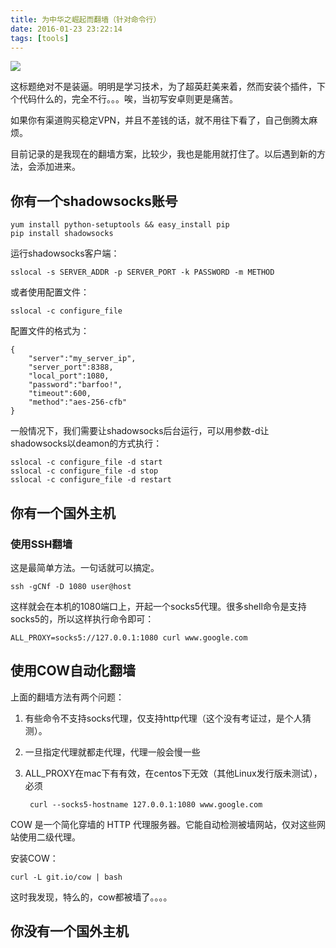 ```yaml
---
title: 为中华之崛起而翻墙（针对命令行）
date: 2016-01-23 23:22:14
tags: [tools]
---
```


![](/img/gwf-wall.jpg)

这标题绝对不是装逼。明明是学习技术，为了超英赶美来着，然而安装个插件，下个代码什么的，完全不行。。。唉，当初写安卓则更是痛苦。

如果你有渠道购买稳定VPN，并且不差钱的话，就不用往下看了，自己倒腾太麻烦。

目前记录的是我现在的翻墙方案，比较少，我也是能用就打住了。以后遇到新的方法，会添加进来。

## 你有一个shadowsocks账号

    yum install python-setuptools && easy_install pip
    pip install shadowsocks

运行shadowsocks客户端：

    sslocal -s SERVER_ADDR -p SERVER_PORT -k PASSWORD -m METHOD

或者使用配置文件：

    sslocal -c configure_file

配置文件的格式为：

```
{
    "server":"my_server_ip",
    "server_port":8388,
    "local_port":1080,
    "password":"barfoo!",
    "timeout":600,
    "method":"aes-256-cfb"
}
```

一般情况下，我们需要让shadowsocks后台运行，可以用参数-d让shadowsocks以deamon的方式执行：

    sslocal -c configure_file -d start
    sslocal -c configure_file -d stop
    sslocal -c configure_file -d restart

[shadowsocks_github]: https://github.com/shadowsocks/shadowsocks/tree/master

## 你有一个国外主机
### 使用SSH翻墙
这是最简单方法。一句话就可以搞定。

    ssh -gCNf -D 1080 user@host

这样就会在本机的1080端口上，开起一个socks5代理。很多shell命令是支持socks5的，所以这样执行命令即可：

    ALL_PROXY=socks5://127.0.0.1:1080 curl www.google.com

## 使用COW自动化翻墙
上面的翻墙方法有两个问题：
1. 有些命令不支持socks代理，仅支持http代理（这个没有考证过，是个人猜测）。
2. 一旦指定代理就都走代理，代理一般会慢一些
3. ALL_PROXY在mac下有有效，在centos下无效（其他Linux发行版未测试），必须

        curl --socks5-hostname 127.0.0.1:1080 www.google.com

COW 是一个简化穿墙的 HTTP 代理服务器。它能自动检测被墙网站，仅对这些网站使用二级代理。

安装COW：

    curl -L git.io/cow | bash

这时我发现，特么的，cow都被墙了。。。。



## 你没有一个国外主机

[cow]: https://github.com/cyfdecyf/cow